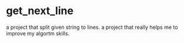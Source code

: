 # get_next_line
a project that split given string to lines. a project that really helps me to improve my algortm skills.
